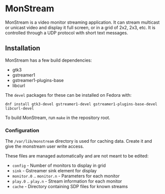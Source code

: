 # MonStream

MonStream is a video monitor streaming application.  It can stream multicast
or unicast video and display it full screen, or in a grid of 2x2, 2x3, etc.
It is controlled through a UDP protocol with short text messages.

## Installation

MonStream has a few build dependencies:

* gtk3
* gstreamer1
* gstreamer1-plugins-base
* libcurl

The `devel` packages for these can be installed on Fedora with:

```
dnf install gtk3-devel gstreamer1-devel gstreamer1-plugins-base-devel libcurl-devel
```

To build MonStream, run `make` in the repository root.

### Configuration

The `/var/lib/monstream` directory is used for caching data.  Create it and give
the monstream user write access.

These files are managed automatically and are not meant to be edited:

* `config` - Number of monitors to display in grid
* `sink` - Gstreamer sink element for display
* `monitor.0` .. `monitor.n` - Parameters for each monitor
* `play.0` .. `play.n` - Stream information for each monitor
* `cache` - Directory containing SDP files for known streams

